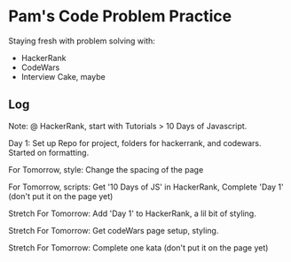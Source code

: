 # Pam's Code Problem Practice 

Staying fresh with problem solving with:
- HackerRank
- CodeWars
- Interview Cake, maybe

## Log


Note: @ HackerRank, start with Tutorials > 10 Days of Javascript.


Day 1: Set up Repo for project, folders for hackerrank, and codewars. Started on formatting. 

For Tomorrow, style: Change the spacing of the page

For Tomorrow, scripts: Get '10 Days of JS' in HackerRank, Complete 'Day 1' (don't put it on the page yet)

Stretch For Tomorrow: Add 'Day 1' to HackerRank, a lil bit of styling.

Stretch For Tomorrow: Get codeWars page setup, styling.

Stretch For Tomorrow: Complete one kata (don't put it on the page yet)



